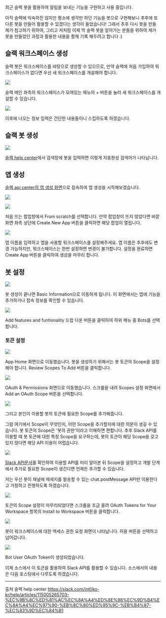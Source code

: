 최근 슬랙 봇을 활용하여 알림을 보내는 기능을 구현하고 사용 중입니다.

아직 슬랙에 익숙하진 않지만 평소에 생각만 하던 기능을 봇으로 구현해보니 추후에 또 다른 봇을 만들어 활용할 수 있겠다는 생각이 들었습니다!
그래서 추후 다시 봇을 만들 제가 참고하기 위하여, 그리고 저처럼 이제 막 슬랙 봇을 알아가는 분들을 위하여 제가 봇을 만들었던 과정과 활용한 내용을 함께 기록 해두려고 합니다 :)

## 슬랙 워크스페이스 생성

슬랙 봇은 워크스페이스를 바탕으로 생성할 수 있으므로, 만약 슬랙에 처음 가입하여 워크스페이스가 없다면 우선 새 워크스페이스를 개설해야 합니다.

![](https://velog.velcdn.com/images/shawnhansh/post/177b3138-2858-423d-8376-28b1601fc3d0/image.png)

슬랙 메인 좌측의 워크스페이스가 모여있는 메뉴의 + 버튼을 눌러 새 워크스페이스를 개설할 수 있습니다.

![](https://velog.velcdn.com/images/shawnhansh/post/c3723c62-9451-4b90-8860-b1e3b903070a/image.png)

이후에 나오는 정보 입력은 간단한 내용들이니 스킵하도록 하겠습니다.

## 슬랙 봇 생성
![](https://velog.velcdn.com/images/shawnhansh/post/728d2e92-d311-40ba-9935-825a6ebc3061/image.png)

[슬랙 help center](https://slack.com/intl/ko-kr/help)에서 검색창에 봇을 입력하면 이렇게 자동완성 검색어가 나타납니다.



## 앱 생성

[슬랙 api center의 앱 생성 화면](https://api.slack.com/apps?new_app=1)으로 접속하여 앱 생성을 시작해보겠습니다.

![](https://velog.velcdn.com/images/shawnhansh/post/7e74823b-e319-44ca-b66e-8ab8e7951f1e/image.png)

![](https://velog.velcdn.com/images/shawnhansh/post/8869fdf4-a6dc-4a12-af29-638c745c069e/image.png)

처음 뜨는 팝업창에서 From scratch를 선택합니다.
만약 팝업창이 뜨지 않았다면 바깥 화면 좌측 상단에 Create New App 버튼을 클릭하면 해당 팝업이 열립니다.

![](https://velog.velcdn.com/images/shawnhansh/post/80e71098-74cd-42d5-ae1a-d467621a055d/image.png)

앱 이름을 입력하고 앱을 사용할 워크스페이스를 설정해주세요.
앱 이름은 추후에도 변경 가능하지만, 워크스페이스는 한번 설정하면 변경이 불가합니다.
설정을 완료하면 Create App 버튼을 클릭하여 생성을 마무리 합니다.

## 봇 설정

![](https://velog.velcdn.com/images/shawnhansh/post/287785d5-7249-4d2e-b153-5d1026320531/image.png)

봇 생성이 끝나면 Basic Information으로 이동하게 됩니다.
이 화면에서는 앱에 기능을 추가하거나 접속 정보를 확인할 수 있습니다.

![](https://velog.velcdn.com/images/shawnhansh/post/ead95c08-7d99-4753-9244-db5bbfc7dd93/image.png)

Add features and funtionality 드랍 다운 버튼을 클릭하여 하위 메뉴 중 Bots를 선택합니다.

### 토큰 설정

![](https://velog.velcdn.com/images/shawnhansh/post/89818d89-37b7-4d74-875a-57512c0a8ce8/image.png)

App Home 화면으로 이동했습니다.
봇을 생성하기 위해서는 봇 토큰의 Scope을 설정해야 합니다.
Review Scopes To Add 버튼을 클릭합니다.

![](https://velog.velcdn.com/images/shawnhansh/post/781679b8-7a24-45c0-8cdd-eaf46150fd52/image.png)

OAuth & Permissions 화면으로 이동했습니다.
스크롤을 내려 Scopes 설정 화면에서 Add an OAuth Scope 버튼을 선택합니다.

![](https://velog.velcdn.com/images/shawnhansh/post/9a7de440-0b62-4742-a5c4-c661e2fa190a/image.png)

그리고 본인이 이용할 봇의 토큰에 필요한 Scope를 추가해줍니다.

그럼 여기에서 Scope이 무엇인지, 어떤 Scope을 추가할지에 대한 의문이 생길 수 있습니다.
봇 토큰의 Scope은 '봇의 권한'이라고 이해하면 편합니다.
추후 Slack API를 이용할 때 봇 토큰에 대한 특정 Scope을 요구하는데, 
봇의 토큰이 해당 Scope을 갖고 있지 않다면 해당 API 이용이 어렵습니다.

![](https://velog.velcdn.com/images/shawnhansh/post/bb8ba1d9-1742-4e1f-9964-02e68ece13ea/image.png)



[Slack API문서](https://api.slack.com/apis)를 확인하여 이용할 API를 미리 알아본 뒤 Scope을 설정하고
개발 단계에서 추가로 필요한 Scope이 생긴다면 언제든 추가할 수 있습니다.

저는 우선 봇이 채널에 메세지를 발송할 수 있는 chat.postMessage API만 이용한다고 가정하고 진행하도록 하겠습니다.

![](https://velog.velcdn.com/images/shawnhansh/post/f1730c89-73c1-4b83-a173-1676fe3163f0/image.png)

토큰의 Scope 설정이 마무리되었다면 스크롤을 조금 올려 OAuth Tokens for Your Workspace 항목의 Install to Workspace 버튼을 클릭합니다.

![](https://velog.velcdn.com/images/shawnhansh/post/7c881650-fc4d-4244-96e7-f3e44da32483/image.png)

봇이 워크스페이스에 대한 엑세스 권한 요청 화면이 나타납니다.
허용 버튼을 선택하고 넘어갑니다.

![](https://velog.velcdn.com/images/shawnhansh/post/9ccbd841-92d4-40d2-ac9b-fb331a683ceb/image.png)

Bot User OAuth Token이 생성되었습니다.

이제 소스에서 이 토큰을 활용하여 Slack API를 활용할 수 있습니다.
소스에서의 내용은 다음 포스팅에서 다루도록 하겠습니다.

---
출처
슬랙 help center
https://slack.com/intl/ko-kr/help/articles/115005265703-%EC%9B%8C%ED%81%AC%EC%8A%A4%ED%8E%98%EC%9D%B4%EC%8A%A4%EC%97%90-%EB%8C%80%ED%95%9C-%EB%B4%87-%EC%83%9D%EC%84%B1